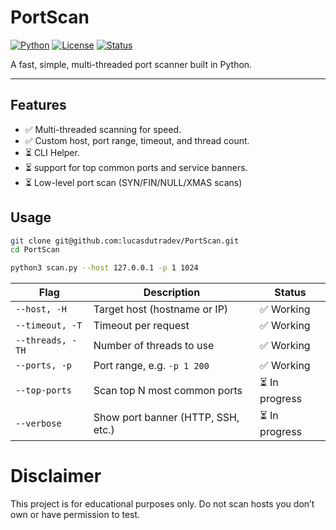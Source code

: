 # PortScan
[![Python](https://img.shields.io/badge/Python-3.8%2B-blue.svg)](https://www.python.org/)
[![License](https://img.shields.io/badge/license-MIT-green.svg)](LICENSE)
[![Status](https://img.shields.io/badge/status-WIP-yellow.svg)]()

A fast, simple, multi-threaded port scanner built in Python.

---

## Features
- ✅ Multi-threaded scanning for speed.
- ✅ Custom host, port range, timeout, and thread count.
- ⏳ CLI Helper.
- ⏳ support for top common ports and service banners.
- ⏳ Low-level port scan (SYN/FIN/NULL/XMAS scans)

## Usage
```bash
git clone git@github.com:lucasdutradev/PortScan.git
cd PortScan

python3 scan.py --host 127.0.0.1 -p 1 1024
```


| Flag             | Description                        | Status        |
| ---------------- | ---------------------------------- | ------------- |
| `--host, -H`     | Target host (hostname or IP)       | ✅ Working     |
| `--timeout, -T`  | Timeout per request                | ✅ Working     |
| `--threads, -TH` | Number of threads to use           | ✅ Working     |
| `--ports, -p`    | Port range, e.g. `-p 1 200`        | ✅ Working     |
| `--top-ports`    | Scan top N most common ports       | ⏳ In progress |
| `--verbose`      | Show port banner (HTTP, SSH, etc.) | ⏳ In progress |

# Disclaimer

This project is for educational purposes only.
Do not scan hosts you don’t own or have permission to test.